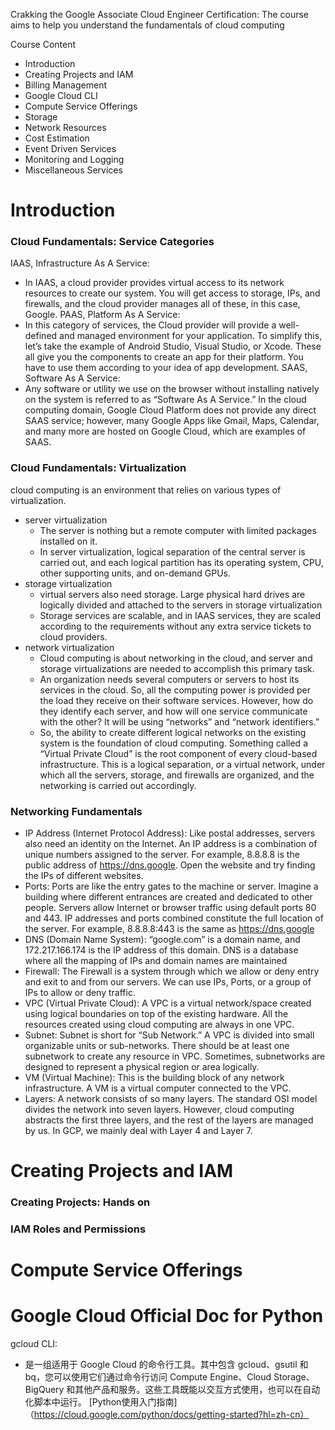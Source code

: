Crakking the Google Associate Cloud Engineer Certification: The course aims to help you understand the fundamentals of cloud computing

Course Content
- Introduction
- Creating Projects and IAM
- Billing Management
- Google Cloud CLI
- Compute Service Offerings
- Storage 
- Network Resources
- Cost Estimation
- Event Driven Services
- Monitoring and Logging 
- Miscellaneous Services

# Introduction
### Cloud Fundamentals: Service Categories
IAAS, Infrastructure As A Service:
- In IAAS, a cloud provider provides virtual access to its network resources to create our system. You will get access to storage, IPs, and firewalls, and the cloud provider manages all of these, in this case, Google.
PAAS, Platform As A Service:
- In this category of services, the Cloud provider will provide a well-defined and managed environment for your application. To simplify this, let’s take the example of Android Studio, Visual Studio, or Xcode. These all give you the components to create an app for their platform. You have to use them according to your idea of app development.
SAAS, Software As A Service:
- Any software or utility we use on the browser without installing natively on the system is referred to as “Software As A Service.” In the cloud computing domain, Google Cloud Platform does not provide any direct SAAS service; however, many Google Apps like Gmail, Maps, Calendar, and many more are hosted on Google Cloud, which are examples of SAAS. 
### Cloud Fundamentals: Virtualization
cloud computing is an environment that relies on various types of virtualization.
- server virtualization
  - The server is nothing but a remote computer with limited packages installed on it.
  - In server virtualization, logical separation of the central server is carried out, and each logical partition has its operating system, CPU, other supporting units, and on-demand GPUs.
- storage virtualization
  - virtual servers also need storage. Large physical hard drives are logically divided and attached to the servers in storage virtualization
  - Storage services are scalable, and in IAAS services, they are scaled according to the requirements without any extra service tickets to cloud providers.
- network virtualization
  - Cloud computing is about networking in the cloud, and server and storage virtualizations are needed to accomplish this primary task.
  - An organization needs several computers or servers to host its services in the cloud. So, all the computing power is provided per the load they receive on their software services. However, how do they identify each server, and how will one service communicate with the other? It will be using “networks” and “network identifiers.”
  - So, the ability to create different logical networks on the existing system is the foundation of cloud computing. Something called a “Virtual Private Cloud” is the root component of every cloud-based infrastructure. This is a logical separation, or a virtual network, under which all the servers, storage, and firewalls are organized, and the networking is carried out accordingly.
### Networking Fundamentals
- IP Address (Internet Protocol Address): Like postal addresses, servers also need an identity on the Internet. An IP address is a combination of unique numbers assigned to the server. For example, 8.8.8.8 is the public address of https://dns.google. Open the website and try finding the IPs of different websites.
- Ports: Ports are like the entry gates to the machine or server. Imagine a building where different entrances are created and dedicated to other people. Servers allow Internet or browser traffic using default ports 80 and 443. IP addresses and ports combined constitute the full location of the server. For example, 8.8.8.8:443 is the same as https://dns.google
- DNS (Domain Name System): “google.com” is a domain name, and 172.217.166.174 is the IP address of this domain. DNS is a database where all the mapping of IPs and domain names are maintained
- Firewall: The Firewall is a system through which we allow or deny entry and exit to and from our servers. We can use IPs, Ports, or a group of IPs to allow or deny traffic.
- VPC (Virtual Private Cloud): A VPC is a virtual network/space created using logical boundaries on top of the existing hardware. All the resources created using cloud computing are always in one VPC.
- Subnet: Subnet is short for “Sub Network.” A VPC is divided into small organizable units or sub-networks. There should be at least one subnetwork to create any resource in VPC. Sometimes, subnetworks are designed to represent a physical region or area logically.
- VM (Virtual Machine): This is the building block of any network infrastructure. A VM is a virtual computer connected to the VPC.
- Layers: A network consists of so many layers. The standard OSI model divides the network into seven layers. However, cloud computing abstracts the first three layers, and the rest of the layers are managed by us. In GCP, we mainly deal with Layer 4 and Layer 7.

# Creating Projects and IAM
### Creating Projects: Hands on
### IAM Roles and Permissions

# Compute Service Offerings

# Google Cloud Official Doc for Python
gcloud CLI:
- 是一组适用于 Google Cloud 的命令行工具。其中包含 gcloud、gsutil 和 bq，您可以使用它们通过命令行访问 Compute Engine、Cloud Storage、BigQuery 和其他产品和服务。这些工具既能以交互方式使用，也可以在自动化脚本中运行。
[Python使用入门指南]（https://cloud.google.com/python/docs/getting-started?hl=zh-cn）
